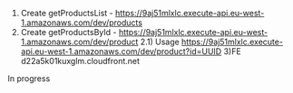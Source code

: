 1) Create getProductsList - https://9aj51mlxlc.execute-api.eu-west-1.amazonaws.com/dev/products
2) Create getProductsById - https://9aj51mlxlc.execute-api.eu-west-1.amazonaws.com/dev/product
2.1) Usage https://9aj51mlxlc.execute-api.eu-west-1.amazonaws.com/dev/product?id=UUID
3)FE d22a5k01kuxglm.cloudfront.net

In progress
